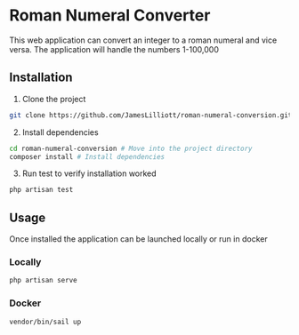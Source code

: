 # Roman Numeral Converter

This web application can convert an integer to a roman numeral and vice versa. The application will handle the numbers 1-100,000

## Installation
1. Clone the project
```bash
git clone https://github.com/JamesLilliott/roman-numeral-conversion.git
```

2. Install dependencies
```bash
cd roman-numeral-conversion # Move into the project directory
composer install # Install dependencies
```

3. Run test to verify installation worked
```bash
php artisan test
```

## Usage
Once installed the application can be launched locally or run in docker

### Locally
```bash
php artisan serve
```

### Docker
```bash
vendor/bin/sail up
```
